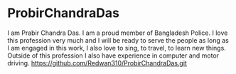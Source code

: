 # ProbirChandraDas
I am Prabir Chandra Das.  I am a proud member of Bangladesh Police. I love this profession very much and  I will be ready to serve the people as long as  I am engaged in this work,  I also love to sing, to travel, to learn new things. Outside of this profession I also have experience in computer and motor driving.
https://github.com/Redwan310/ProbirChandraDas.git
